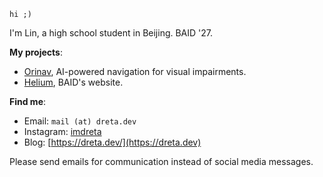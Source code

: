 ```
hi ;)
```

I'm Lin, a high school student in Beijing. BAID '27.

**My projects**:
* [Orinav](https://github.com/OpenOrinav/Orinav), AI-powered navigation for visual impairments.
* [Helium](https://github.com/WebArtistryBAID/helium), BAID's website.

**Find me**:
* Email: `mail (at) dreta.dev`
* Instagram: [imdreta](https://instagram.com/imdreta)
* Blog: [https://dreta.dev/](https://dreta.dev)

Please send emails for communication instead of social media messages.
